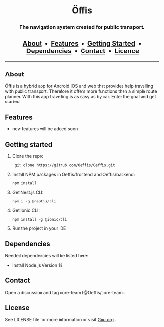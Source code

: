 # <p align="center"> Öffis </p>

### <p align="center"> The navigation system created for public transport. </p>

## <p align="center"> [About](#about)&nbsp; • &nbsp;[Features](#features)&nbsp; • &nbsp;[Getting Started](#getting-started)&nbsp; • &nbsp;[Dependencies](#dependencies)&nbsp; • &nbsp;[Contact](#contact)&nbsp; • &nbsp;[Licence](#license)</p>

</p>

---

## About

Öffis is a hybrid app for Android iOS and web that provides help travelling with public transport. Therefore it offers more functions then a simple route planner. With this app travelling is as easy as by car. Enter the goal and get started.

## Features

-   new features will be added soon

## Getting started

1.  Clone the repo:

         git clone https://github.com/Oeffis/Oeffis.git

2.  Install NPM packages in Oeffis/frontend and Oeffis/backend:

        npm install

3.  Get Nest.js CLI:

        npm i -g @nestjs/cli

4.  Get Ionic CLI:

        npm install -g @ionic/cli

5.  Run the project in your IDE

## Dependencies

Needed dependencies will be listed here:

-   install Node.js Version 18

## Contact

Open a discussion and tag core-team (@Oeffis/core-team).

## License

See LICENSE file for more information or visit [Gnu.org](https://www.gnu.org/licenses/gpl-3.0) .
